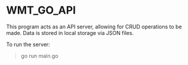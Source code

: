 # WMT_GO_API
This program acts as an API server, allowing for CRUD operations to be made.
Data is stored in local storage via JSON files. 

To run the server:
> go run main.go

